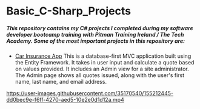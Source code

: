 # Basic_C-Sharp_Projects

##### *This repository contains my C# projects I completed during my software developer bootcamp training with Pitman Training Ireland / The Tech Academy. Some of the most important projects in this repository are:*

* [Car Insurance App](https://github.com/Jo1910/Basic_C-Sharp_Projects/tree/master/Car%20Insurance%20App) This is a database-first MVC application built using the Entity Framework. It takes in user input and calculate a quote based on values provided. It includes an Admin view for a site administrator. The Admin page shows all quotes issued, along with the user's first name, last name, and email address.


https://user-images.githubusercontent.com/35170540/155212445-dd0bec9e-f6ff-4270-aed5-10e2e0d1d12a.mp4

